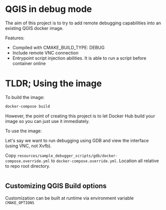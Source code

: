 # QGIS in debug mode

The aim of this project is to try to add remote debugging capabilities into an existing QGIS docker image.


Features:

- Compiled with CMAKE_BUILD_TYPE: DEBUG
- Include remote VNC connection
- Entrypoint script injection abilities. It is able to run a script before container online

# TLDR; Using the image

To build the image:

```bash
docker-compose build
```

However, the point of creating this project is to let Docker Hub build your image so you can just use it immediately.

To use the image:

Let's say we want to run debugging using GDB and view the interface (using VNC, not Xvfb).

Copy `resources/sample_debugger_scripts/gdb/docker-compose.override.yml` to `docker-compose.override.yml`. Location all relative to repo root directory.

```bash

```

## Customizing QGIS Build options

Customization can be built at runtime via environment variable `CMAKE_OPTIONS`